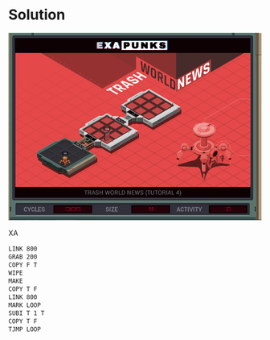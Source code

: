 # Solution
![](solution.gif)

XA
```
LINK 800
GRAB 200
COPY F T
WIPE
MAKE
COPY T F
LINK 800
MARK LOOP
SUBI T 1 T
COPY T F
TJMP LOOP
```